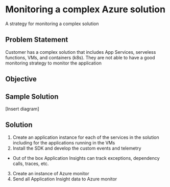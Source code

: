 # Monitoring a complex Azure solution

A strategy for monitoring a complex solution

## Problem Statement

Customer has a complex solution that includes App Services, serveless functions, VMs, and containers (k8s). They are not able to have a good monitoring strategy to monitor the application

## Objective

## Sample Solution

[Insert diagram]

## Solution

1) Create an application instance for each of the services in the solution including for the applications running in the VMs
2) Install the SDK and develop the custom events and telemetry
 - Out of the box Application Insights can track exceptions, dependency calls, traces, etc. 
3) Create an instance of Azure monitor 
4) Send all Application Insight data to Azure monitor
